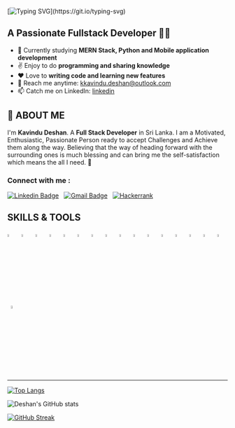 
<br/>

[![Typing SVG](https://readme-typing-svg.herokuapp.com?size=30&color=%2364F74E&lines=Hi+there!%F0%9F%91%8B;I'm+Deshan...;Welcome+to+my+profile!)](https://git.io/typing-svg)
##  A Passionate Fullstack Developer 👨‍💻

- 📖 Currently studying **MERN Stack, Python and Mobile application development**
- ✌️ Enjoy to do **programming and sharing knowledge**
- ❤️ Love to **writing code and learning new features**
- 📧 Reach me anytime: kkavindu.deshan@outlook.com
- 📫 Catch me on LinkedIn: [linkedin](https://www.linkedin.com/in/kavindu-deshan-chandrasiri/)

## 👦 ABOUT ME

I'm **Kavindu Deshan**. A **Full Stack Developer** in Sri Lanka. I am a Motivated, Enthusiastic, Passionate Person ready to accept Challenges and Achieve them along the way.
Believing that the way of heading forward with the surrounding ones is much blessing and can bring me the self-satisfaction which means the all I need. 🤗

### Connect with me :

[![Linkedin Badge](https://img.shields.io/badge/-Kavindu_Deshan-blue?style=flat-square&logo=Linkedin&logoColor=white&link=https://linkedin.com/in/kavindu-deshan-chandrasiri/)](https://www.linkedin.com/in/kavindu-deshan-chandrasiri/)
&nbsp;
[![Gmail Badge](https://img.shields.io/badge/-kkavindu.deshan@outlook.com-c14438?style=flat-square&logo=Gmail&logoColor=white&link=mailto:kkavindu.deshan@outlook.com)](mailto:kkavindu.deshan@outlook.com)
&nbsp;
[![Hackerrank](https://img.shields.io/badge/-Hackerrank-2EC866?style=flat-square&logo=HackerRank&logoColor=white)](https://www.hackerrank.com/kkavindu_deshan)

## SKILLS & TOOLS
<p>
<code><img width="4%" src="https://www.vectorlogo.zone/logos/java/java-icon.svg"></code>
&nbsp;
<code><img width="4%" src="https://www.vectorlogo.zone/logos/springio/springio-icon.svg"></code>
&nbsp;
<code><img width="4%" src="https://miro.medium.com/max/856/1*O68LbDvD5Dcsnez73M7v4Q.png"></code>
&nbsp;
<code><img width="4%" src="https://huongdanjava.com/wp-content/uploads/2018/01/spring-data.png"></code>
&nbsp;
<code><img width="4%" src="https://www.vectorlogo.zone/logos/apache_tomcat/apache_tomcat-icon.svg"></code>
&nbsp;
<code><img width="4%" src="https://upload.vectorlogo.zone/logos/javascript/images/239ec8a4-163e-4792-83b6-3f6d96911757.svg"></code>
&nbsp;
<!-- <code><img width="4%" src="https://www.vectorlogo.zone/logos/typescriptlang/typescriptlang-icon.svg"></code> -->
<!-- &nbsp; -->
<!-- <code><img width="4%" src="https://www.vectorlogo.zone/logos/nodejs/nodejs-icon.svg"></code> -->
<!-- &nbsp; -->
<!-- <code><img width="4%" src="https://www.vectorlogo.zone/logos/angular/angular-icon.svg"></code> -->
<!-- &nbsp; -->
<code><img width="4%" src="https://www.vectorlogo.zone/logos/reactjs/reactjs-icon.svg"></code>
&nbsp;
<!-- <code><img width="4%" src="https://www.vectorlogo.zone/logos/firebase/firebase-icon.svg"></code> -->
<!-- &nbsp; -->
<code><img width="4%" src="https://www.vectorlogo.zone/logos/w3_html5/w3_html5-icon.svg"></code>
&nbsp;
<code><img width="4%" src="https://www.vectorlogo.zone/logos/w3_css/w3_css-icon.svg"></code>
&nbsp;
<code><img width="4%" src="https://www.vectorlogo.zone/logos/figma/figma-icon.svg"></code>
&nbsp;
<!-- <code><img width="4%" src="https://www.vectorlogo.zone/logos/sass-lang/sass-lang-icon.svg"></code> -->
<!-- &nbsp; -->
<!-- <code><img width="4%" src="https://www.vectorlogo.zone/logos/js_webpack/js_webpack-icon.svg"></code> -->
<!-- &nbsp; -->
<!-- <code><img width="4%" src="https://www.vectorlogo.zone/logos/parceljs/parceljs-icon.svg"></code> -->
<!-- &nbsp; -->
<code><img width="4%" src="https://www.vectorlogo.zone/logos/jetbrains/jetbrains-icon.svg"></code>
&nbsp;
<code><img width="4%" src="https://www.vectorlogo.zone/logos/visualstudio_code/visualstudio_code-icon.svg"></code>
&nbsp;
<code><img width="4%" src="https://www.vectorlogo.zone/logos/hibernate/hibernate-icon.svg"></code>
&nbsp;
<code><img width="4%" src="https://www.vectorlogo.zone/logos/mysql/mysql-icon.svg"></code>
&nbsp;
<!-- <code><img width="4%" src="https://upload.wikimedia.org/wikipedia/commons/b/b5/DBeaver_logo.svg"></code> -->
<!-- &nbsp; -->
<code><img width="4%" src="https://www.vectorlogo.zone/logos/oracle/oracle-icon.svg"></code>
&nbsp;
<code><img width="4%" src="https://www.vectorlogo.zone/logos/dartlang/dartlang-ar21.svg"></code>
&nbsp;
<!-- <code><img width="4%" src="https://www.vectorlogo.zone/logos/redis/redis-icon.svg"></code> -->
<!-- &nbsp; -->
<!-- <code><img width="4%" src="https://www.vectorlogo.zone/logos/mongodb/mongodb-icon.svg"></code> -->
<!-- &nbsp; -->
<!-- <code><img width="4%" src="https://www.vectorlogo.zone/logos/docker/docker-tile.svg"></code> -->
<!-- &nbsp; -->
<!-- <code><img width="4%" src="https://www.vectorlogo.zone/logos/kubernetes/kubernetes-icon.svg"></code> -->
<!-- &nbsp; -->
<!-- <code><img width="4%" src="https://www.vectorlogo.zone/logos/amazon_aws/amazon_aws-icon.svg"></code> -->
<!-- &nbsp; -->
<code><img width="4%" src="https://www.vectorlogo.zone/logos/git-scm/git-scm-icon.svg"></code>
</p>


<!-- <br/> -->
<hr/>
<!-- <br/> -->


[![Top Langs](https://github-readme-stats.vercel.app/api/top-langs/?username=DeshanGitHub&layout=compact&theme=gotham)](https://github.com/DeshanGitHub/github-readme-DeshanGitHub)

![Deshan's GitHub stats](https://github-readme-stats.vercel.app/api?username=DeshanGitHub&theme=blue-green&show_icons=true)

[![GitHub Streak](http://github-readme-streak-stats.herokuapp.com?user=DeshanGitHub&theme=blue-green)](https://git.io/streak-stats)


